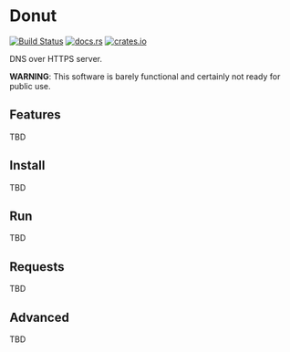 # Donut

[![Build Status](https://travis-ci.org/56quarters/donut.svg?branch=master)](https://travis-ci.org/56quarters/donut)
[![docs.rs](https://docs.rs/donut/badge.svg)](https://docs.rs/donut/)
[![crates.io](https://img.shields.io/crates/v/donut.svg)](https://crates.io/crates/donut/)

DNS over HTTPS server.

**WARNING**: This software is barely functional and certainly not ready for public use.

## Features

TBD

## Install

TBD

## Run

TBD

## Requests

TBD

## Advanced

TBD
